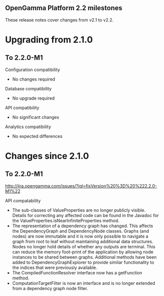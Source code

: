 OpenGamma Platform 2.2 milestones
---------------------------------

These release notes cover changes from v2.1 to v2.2.


Upgrading from 2.1.0
====================

To 2.2.0-M1
-----------

Configuration compatibility
- No changes required

Database compatibility
- No upgrade required

API compatibility
- No significant changes

Analytics compatibility
- No expected differences


Changes since 2.1.0
===================

To 2.2.0-M1
-----------
http://jira.opengamma.com/issues/?jql=fixVersion%20%3D%20%222.2.0-M1%22

API compatability
- The sub-classes of ValueProperties are no longer publicly visible. Details
  for correcting any affected code can be found in the Javadoc for the
  ValueProperties.isNearInfiniteProperties method.
- The representation of a dependency graph has changed. This affects the
  DependencyGraph and DependencyNode classes. Graphs (and nodes) are now
  immutable and it is now only possible to navigate a graph from root to leaf
  without maintaining additional data structures. Nodes no longer hold details
  of whether any outputs are terminal. This can reduce the memory foot-print of
  the application by allowing node instances to be shared between graphs.
  Additional methods have been added to DependencyGraphExplorer to provide
  similar functionality to the indices that were previously available.
- The CompiledFunctionResolver interface now has a getFunction method.
- ComputationTargetFilter is now an interface and is no longer extended from
  a dependency graph node filter.

